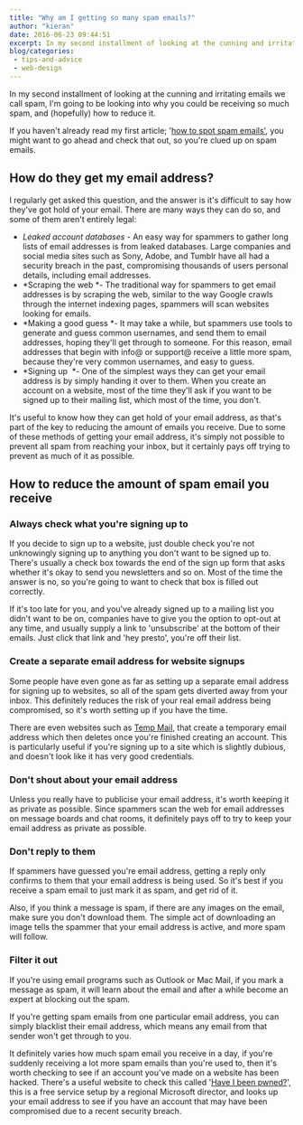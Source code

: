 ```yaml
---
title: "Why am I getting so many spam emails?"
author: "kieran"
date: 2016-06-23 09:44:51
excerpt: In my second installment of looking at the cunning and irritating emails we call spam, I'm going to be looking into why you could be receiving so much spam.
blog/categories: 
 - tips-and-advice
 - web-design
---
```


In my second installment of looking at the cunning and irritating emails we call spam, I'm going to be looking into why you could be receiving so much spam, and (hopefully) how to reduce it.

If you haven't already read my first article; '[how to spot spam emails'](/blog/how-to-spot-spam-emails/), you might want to go ahead and check that out, so you're clued up on spam emails.

## How do they get my email address?

I regularly get asked this question, and the answer is it's difficult to say how they've got hold of your email. There are many ways they can do so, and some of them aren't entirely legal:

- *Leaked account databases* - An easy way for spammers to gather long lists of email addresses is from leaked databases. Large companies and social media sites such as Sony, Adobe, and Tumblr have all had a security breach in the past, compromising thousands of users personal details, including email addresses.
- *Scraping the web *- The traditional way for spammers to get email addresses is by scraping the web, similar to the way Google crawls through the internet indexing pages, spammers will scan websites looking for emails.
- *Making a good guess *- It may take a while, but spammers use tools to generate and guess common usernames, and send them to email addresses, hoping they'll get through to someone. For this reason, email addresses that begin with info@ or support@ receive a little more spam, because they're very common usernames, and easy to guess.
- *Signing up  *- One of the simplest ways they can get your email address is by simply handing it over to them. When you create an account on a website, most of the time they'll ask if you want to be signed up to their mailing list, which most of the time, you don't.


It's useful to know how they can get hold of your email address, as that's part of the key to reducing the amount of emails you receive. Due to some of these methods of getting your email address, it's simply not possible to prevent all spam from reaching your inbox, but it certainly pays off trying to prevent as much of it as possible.

## How to reduce the amount of spam email you receive


### Always check what you're signing up to

If you decide to sign up to a website, just double check you're not unknowingly signing up to anything you don't want to be signed up to. There's usually a check box towards the end of the sign up form that asks whether it's okay to send you newsletters and so on. Most of the time the answer is no, so you're going to want to check that box is filled out correctly.

If it's too late for you, and you've already signed up to a mailing list you didn't want to be on, companies have to give you the option to opt-out at any time, and usually supply a link to 'unsubscribe' at the bottom of their emails. Just click that link and 'hey presto', you're off their list.

### Create a separate email address for website signups

Some people have even gone as far as setting up a separate email address for signing up to websites, so all of the spam gets diverted away from your inbox. This definitely reduces the risk of your real email address being compromised, so it's worth setting up if you have the time.

There are even websites such as [Temp Mail](https://temp-mail.org/en/), that create a temporary email address which then deletes once you're finished creating an account. This is particularly useful if you're signing up to a site which is slightly dubious, and doesn't look like it has very good credentials.

### Don't shout about your email address

Unless you really have to publicise your email address, it's worth keeping it as private as possible. Since spammers scan the web for email addresses on message boards and chat rooms, it definitely pays off to try to keep your email address as private as possible.

### Don't reply to them

If spammers have guessed you're email address, getting a reply only confirms to them that your email address is being used. So it's best if you receive a spam email to just mark it as spam, and get rid of it.

Also, if you think a message is spam, if there are any images on the email, make sure you don't download them. The simple act of downloading an image tells the spammer that your email address is active, and more spam will follow.

### Filter it out

If you're using email programs such as Outlook or Mac Mail, if you mark a message as spam, it will learn about the email and after a while become an expert at blocking out the spam.

If you're getting spam emails from one particular email address, you can simply blacklist their email address, which means any email from that sender won't get through to you.

It definitely varies how much spam email you receive in a day, if you're suddenly receiving a lot more spam emails than you're used to, then it's worth checking to see if an account you've made on a website has been hacked. There's a useful website to check this called '[Have I been pwned?](https://haveibeenpwned.com/)', this is a free service setup by a regional Microsoft director, and looks up your email address to see if you have an account that may have been compromised due to a recent security breach.


